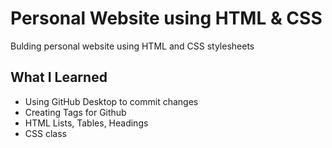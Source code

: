 # Personal Website using HTML & CSS

Bulding personal website using HTML and CSS stylesheets

## What I Learned
- Using GitHub Desktop to commit changes
- Creating Tags for Github
- HTML Lists, Tables, Headings
- CSS class
